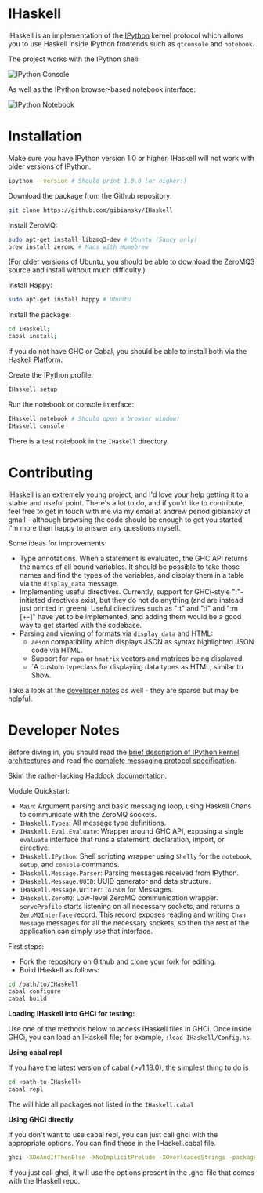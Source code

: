 IHaskell
===
IHaskell is an implementation of the [IPython](http://ipython.org) kernel protocol which allows you to use Haskell inside IPython frontends such as `qtconsole` and `notebook`.

The project works with the IPython shell:

![IPython Console](https://raw.github.com/gibiansky/IHaskell/master/images/ihaskell-console.png)

As well as the IPython browser-based notebook interface:

![IPython Notebook](https://raw.github.com/gibiansky/IHaskell/master/images/ihaskell-notebook.png)

Installation
===

Make sure you have IPython version 1.0 or higher. IHaskell will not work with older versions of IPython.
```bash
ipython --version # Should print 1.0.0 (or higher!)
```

Download the package from the Github repository:
```bash
git clone https://github.com/gibiansky/IHaskell
```

Install ZeroMQ:
```bash
sudo apt-get install libzmq3-dev # Ubuntu (Saucy only)
brew install zeromq # Macs with Homebrew
```
(For older versions of Ubuntu, you should be able to download the ZeroMQ3 source and install without much difficulty.)

Install Happy:
```bash
sudo apt-get install happy # Ubuntu
```

Install the package:
```bash
cd IHaskell;
cabal install;
```
If you do not have GHC or Cabal, you should be able to install both via the [Haskell Platform](http://www.haskell.org/platform/).


Create the IPython profile:
```bash
IHaskell setup
```

Run the notebook or console interface:
```bash
IHaskell notebook # Should open a browser window!
IHaskell console
```

There is a test notebook in the `IHaskell` directory.

Contributing
===

IHaskell is an extremely young project, and I'd love your help getting it to a stable and useful point. There's a lot to do, and if you'd like to contribute, feel free to get in touch with me via my email at andrew period gibiansky at gmail - although browsing the code should be enough to get you started, I'm more than happy to answer any questions myself.

Some ideas for improvements:
- Type annotations. When a statement is evaluated, the GHC API returns the names of all bound variables. It should be possible to take those names and find the types of the variables, and display them in a table via the `display_data` message. 
- Implementing useful directives. Currently, support for GHCi-style ":"-initiated directives exist, but they do not do anything (and are instead just printed in green). Useful directives such as ":t" and ":i" and ":m [+-]" have yet to be implemented, and adding them would be a good way to get started with the codebase.
- Parsing and viewing of formats via `display_data` and HTML:
    - `aeson` compatibility which displays JSON as syntax highlighted JSON code via HTML.
    - Support for `repa` or `hmatrix` vectors and matrices being displayed.
    - `A custom typeclass for displaying data types as HTML, similar to Show.

Take a look at the [developer notes](https://github.com/gibiansky/IHaskell/blob/master/README.md#developer-notes) as well - they are sparse but may be helpful.

Developer Notes
===

Before diving in, you should read the [brief description of IPython kernel architectures](http://andrew.gibiansky.com/blog/ipython/ipython-kernels/)
and read the [complete messaging protocol specification](http://ipython.org/ipython-doc/dev/development/messaging.html).

Skim the rather-lacking [Haddock documentation](http://gibiansky.github.io/IHaskell/IHaskell/).

Module Quickstart: 
- `Main`: Argument parsing and basic messaging loop, using Haskell Chans to communicate with the ZeroMQ sockets.
- `IHaskell.Types`: All message type definitions.
- `IHaskell.Eval.Evaluate`: Wrapper around GHC API, exposing a single `evaluate` interface that runs a statement, declaration, import, or directive.
- `IHaskell.IPython`: Shell scripting wrapper using `Shelly` for the `notebook`, `setup`, and `console` commands.
- `IHaskell.Message.Parser`: Parsing messages received from IPython.
- `IHaskell.Message.UUID`: UUID generator and data structure.
- `IHaskell.Message.Writer`: `ToJSON` for Messages.
- `IHaskell.ZeroMQ`: Low-level ZeroMQ communication wrapper. `serveProfile` starts listening on all necessary sockets, and returns a `ZeroMQInterface` record. This record exposes reading and writing `Chan Message` messages for all the necessary sockets, so then the rest of the application can simply use that interface.

First steps:

- Fork the repository on Github and clone your fork for editing. 
- Build IHaskell as follows:

```bash 
cd /path/to/IHaskell
cabal configure
cabal build
```

**Loading IHaskell into GHCi for testing:**

Use one of the methods below to access IHaskell files in GHCi. Once inside GHCi, you can load an IHaskell file; for example, `:load IHaskell/Config.hs`.

**Using cabal repl**

If you have the latest version of cabal (>v1.18.0), the simplest thing to do is 

```bash
cd <path-to-IHaskell>
cabal repl
```

The will hide all packages not listed in the
`IHaskell.cabal`

**Using GHCi directly**

If you don't want to use cabal repl, you can just call ghci with the appropriate options. You can find these in the IHaskell.cabal file. 

```bash
ghci -XDoAndIfThenElse -XNoImplicitPrelude -XOverloadedStrings -package ghc -optP-include -optPdist/build/autogen/cabal_macros.h
```

If you just call ghci, it will use the options present in the .ghci file that comes with the IHaskell repo. 
